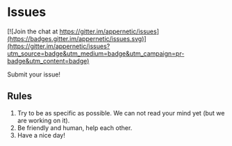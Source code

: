 # Issues

[![Join the chat at https://gitter.im/appernetic/issues](https://badges.gitter.im/appernetic/issues.svg)](https://gitter.im/appernetic/issues?utm_source=badge&utm_medium=badge&utm_campaign=pr-badge&utm_content=badge)


Submit your issue!

## Rules
1. Try to be as specific as possible. We can not read your mind yet (but we are working on it).
2. Be friendly and human, help each other.
3. Have a nice day!
